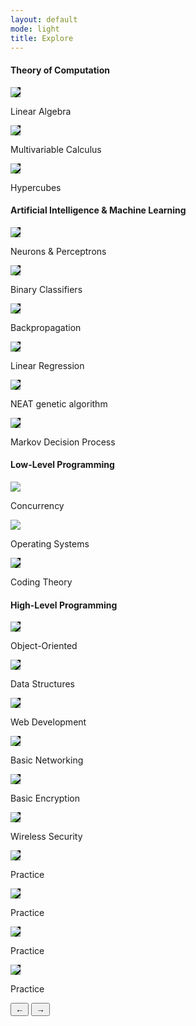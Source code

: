 ```yaml
---
layout: default
mode: light
title: Explore
---
```

<h4>Theory of Computation</h4>
<div class="explore-main-container">
    <div class="explore-content-container zoom small">
        <a href="/Theory of Computation/Linear Algebra.html">
            <div class="explore-content-image">
                <img style="background-color: black" src="/Assets/images/linear_algebra_portal.png">
            </div>
        </a>
        <div class="explore-content-title">
            <p>Linear Algebra</p>
        </div>
    </div>
    <div class="explore-content-container zoom small">
        <a href="/Theory of Computation/Multivariable Calculus.html">
        <div class="explore-content-image">
                <img style="background-color: black" src="/Assets/images/multivar_calc_portal.png">
            </div>
        </a>
        <div class="explore-content-title">
            <p>Multivariable Calculus</p>
        </div>
    </div>
    <div class="explore-content-container zoom small">
        <a href="/Theory of Computation/Hypercubes.html">
        <div class="explore-content-image">
                <img style="background-color: black" src="/Assets/images/blank_4_cube.png">
            </div>
        </a>
        <div class="explore-content-title">
            <p>Hypercubes</p>
        </div>
    </div>
</div>
<div class="space-div"></div>
<h4>Artificial Intelligence & Machine Learning</h4>
<div class="explore-main-container">
    <div class="explore-content-container zoom small">
        <a href="/AI&ML/Neurons & Perceptrons.html">
        <div class="explore-content-image">
                <img style="background-color: black" src="/Assets/images/basic_nn_dark.png">
            </div>
        </a>
        <div class="explore-content-title">
            <p>Neurons & Perceptrons</p>
        </div>
    </div>
    <div class="explore-content-container zoom small">
        <a href="/AI&ML/Binary Classifiers.html">
        <div class="explore-content-image">
                <img style="background-color: black" src="/Assets/images/binary_classifier_portal.png">
            </div>
        </a>
        <div class="explore-content-title">
            <p>Binary Classifiers</p>
        </div>
    </div>
    <div class="explore-content-container zoom small">
        <a href="/AI&ML/Gradient Descent & Backpropagation.html">
        <div class="explore-content-image">
                <img style="background-color: black" src="/Assets/images/backprop_portal.png">
            </div>
        </a>
        <div class="explore-content-title">
            <p>Backpropagation</p>
        </div>
    </div>
    <div class="explore-content-container zoom small">
        <a href="/AI&ML/linear regression.html">
        <div class="explore-content-image">
                <img style="background-color: black" src="/Assets/images/linear_regression_portal.png">
            </div>
        </a>
        <div class="explore-content-title">
            <p>Linear Regression</p>
        </div>
    </div>
    <div class="explore-content-container zoom small">
        <a href="/AI&ML/NEAT.html">
        <div class="explore-content-image">
                <img style="background-color: black" src="/Assets/images/NEAT_portal_dark.png">
            </div>
        </a>
        <div class="explore-content-title">
            <p>NEAT genetic algorithm</p>
        </div>
    </div>
    <div class="explore-content-container zoom small">
        <a href="/AI&ML/Markov Decision Process.html">
        <div class="explore-content-image">
                <img style="background-color: black" src="/Assets/images/markov_portal.png">
            </div>
        </a>
        <div class="explore-content-title">
            <p>Markov Decision Process</p>
        </div>
    </div>
</div>
<div class="space-div"></div>
<h4>Low-Level Programming</h4>
<div class="explore-main-container">
    <div class="explore-content-container zoom small">
        <a href="/Low-Level Programming/Concurrency%20%26%20Operating%20Systems.html">
            <div class="explore-content-image"><img class="something" src="/Assets/images/4-cube_dark.png"></div>
        </a>
        <div class="explore-content-title">
            <p>Concurrency</p>
        </div>
    </div>
    <div class="explore-content-container zoom small">
        <a href="/Low-Level Programming/Concurrency%20%26%20Operating%20Systems.html">
            <div class="explore-content-image"><img class="something" src="/Assets/images/4-cube_dark.png"></div>
        </a>
        <div class="explore-content-title">
            <p>Operating Systems</p>
        </div>
    </div>
    <div class="explore-content-container zoom small">
        <a href="/Low-Level Programming/coding theory.html">
            <div class="explore-content-image"><img style="background-color: black" src="/Assets/images/coding_theory_portal.png"></div>
        </a>
        <div class="explore-content-title">
            <p>Coding Theory</p>
        </div>
    </div>
</div>
<div class="space-div"></div>
<h4>High-Level Programming</h4>
<div class="explore-main-container">
    <div class="explore-content-container zoom small">
        <a href="/High-Level Programming/object-oriented programming.html">
            <div class="explore-content-image"><img style="background-color: black" src="/Assets/images/oop_portal.png"></div>
        </a>
        <div class="explore-content-title">
            <p>Object-Oriented</p>
        </div>
    </div>
    <div class="explore-content-container zoom small">
        <a href="/High-Level Programming/data structures and algorithms.html">
            <div class="explore-content-image">
                <img style="background-color: black" src="/Assets/images/4-cube_dark.png">
            </div>
        </a>
        <div class="explore-content-title">
            <p>Data Structures</p>
        </div>
    </div>
    <div class="explore-content-container zoom small">
        <a href="/High-Level Programming/web development.html">           
            <div class="explore-content-image">
                <img style="background-color: black" src="/Assets/images/webdev_portal.png">
            </div>
        </a><div class="explore-content-title">
            <p>Web Development</p>
        </div>
    </div>
    <div class="explore-content-container zoom small">
        <a href="/High-Level Programming/Fundamentals of Networking.html">
            <div class="explore-content-image">
                <img style="background-color: black" src="/Assets/images/basic_nets_portal.png">
            </div>
        </a>
        <div class="explore-content-title">
            <p>Basic Networking</p>
        </div>
    </div>
    <div class="explore-content-container zoom small">
        <a href="/High-Level Programming/Fundamentals of Encryption.html">
            <div class="explore-content-image">
                <img style="background-color: black" src="/Assets/images/basic_encryption_portal.png">
            </div>
        </a>
        <div class="explore-content-title">
            <p>Basic Encryption</p>
        </div>
    </div>
    <div class="explore-content-container zoom small">
        <a href="/High-Level Programming/Wireless Security.html">
            <div class="explore-content-image">
                <img style="background-color: black" src="/Assets/images/wireless_security_portal.png">
            </div>
        </a>
        <div class="explore-content-title">
            <p>Wireless Security</p>
        </div>
    </div>
</div>
<div class="space-div"></div>

<div>
<div class="slider">
    <div class="slider zoom small">
        <a href="/High-Level Programming/Wireless Security.html">
            <div class="explore-content-image">
                <img style="background-color: black" src="/Assets/images/4-cube_dark.png">
            </div>
        </a>
        <div class="explore-content-title">
            <p>Practice</p>
        </div>
    </div>
    <div class="slider zoom small">
        <a href="/High-Level Programming/Wireless Security.html">
            <div class="explore-content-image">
                <img style="background-color: black" src="/Assets/images/4-cube_dark.png">
            </div>
        </a>
        <div class="explore-content-title">
            <p>Practice</p>
        </div>
    </div>
    <div class="slider zoom small">
        <a href="/High-Level Programming/Wireless Security.html">
            <div class="explore-content-image">
                <img style="background-color: black" src="/Assets/images/4-cube_dark.png">
            </div>
        </a>
        <div class="explore-content-title">
            <p>Practice</p>
        </div>
    </div>
    <div class="slider zoom small">
        <a href="/High-Level Programming/Wireless Security.html">
            <div class="explore-content-image">
                <img style="background-color: black" src="/Assets/images/4-cube_dark.png">
            </div>
        </a>
        <div class="explore-content-title">
            <p>Practice</p>
        </div>
    </div>
</div>
    <div class="navigation">
      <button class="prev-btn">&larr;</button>
      <button class="next-btn">&rarr;</button>
    </div>
</div>
<script src="/Assets/scripts/carousel.js"></script>

